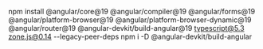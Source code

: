 npm install @angular/core@19 @angular/compiler@19 @angular/forms@19 @angular/platform-browser@19 @angular/platform-browser-dynamic@19 @angular/router@19 @angular-devkit/build-angular@19 typescript@5.3 zone.js@0.14 --legacy-peer-deps 
npm i -D @angular-devkit/build-angular 
